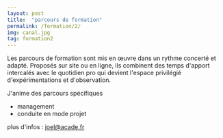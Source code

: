 ```yaml
---
layout: post
title:  "parcours de formation"
permalink: /formation/2/
img: canal.jpg
tag: formation2
---
```

Les parcours de formation sont mis en œuvre dans un rythme concerté et adapté. Proposés sur site ou en ligne, ils combinent des temps d'apport intercalés avec le quotidien pro qui devient l'espace privilégié d'expérimentations et d'observation.

J'anime des parcours spécifiques
- management
- conduite en mode projet 


plus d'infos : [joel@acade.fr](mailto:joel@acade.fr)
